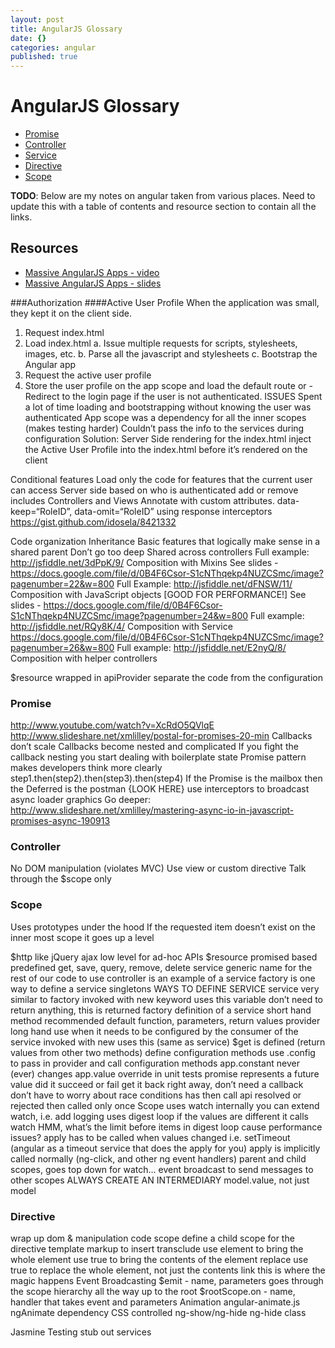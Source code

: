 ```yaml
---
layout: post
title: AngularJS Glossary
date: {}
categories: angular
published: true
---
```


# <a name="toc"></a>AngularJS Glossary
 - [Promise](#promise)
 - [Controller](#controller)
 - [Service](#service)
 - [Directive](#directive)
 - [Scope](#scope)

**TODO**: Below are my notes on angular taken from various places.  Need to update this with a table of contents and resource section to contain all the links.

## Resources
 - [Massive AngularJS Apps - video](http://www.youtube.com/watch?v=62RvRQuMVyg)
 - [Massive AngularJS Apps - slides](https://docs.google.com/file/d/0B4F6Csor-S1cNThqekp4NUZCSmc/edit)

###Authorization
####Active User Profile
When the application was small, they kept it on the client side.
1. Request index.html
2. Load index.html
a. Issue multiple requests for scripts, stylesheets, images, etc.
b. Parse all the javascript and stylesheets
c. Bootstrap the Angular app
3. Request the active user profile
4. Store the user profile on the app scope and load the default route
or - Redirect to the login page if the user is not authenticated.
ISSUES
Spent a lot of time loading and bootstrapping without knowing the user was authenticated
App scope was a dependency for all the inner scopes (makes testing harder)
Couldn’t pass the info to the services during configuration
Solution: Server Side rendering for the index.html
inject the Active User Profile into the index.html before it’s rendered on the client

Conditional features
Load only the code for features that the current user can access
Server side based on who is authenticated add or remove includes
Controllers and Views
Annotate with custom attributes.  data-keep=“RoleID”, data-omit=“RoleID” using response interceptors
https://gist.github.com/idosela/8421332

Code organization
Inheritance
Basic features that logically make sense in a shared parent
Don’t go too deep
Shared across controllers
Full example: http://jsfiddle.net/3dPpK/9/
Composition with Mixins
See slides - https://docs.google.com/file/d/0B4F6Csor-S1cNThqekp4NUZCSmc/image?pagenumber=22&w=800
Full Example: http://jsfiddle.net/dFNSW/11/
Composition with JavaScript objects [GOOD FOR PERFORMANCE!]
See slides - https://docs.google.com/file/d/0B4F6Csor-S1cNThqekp4NUZCSmc/image?pagenumber=24&w=800
Full example: http://jsfiddle.net/RQy8K/4/
Composition with Service
https://docs.google.com/file/d/0B4F6Csor-S1cNThqekp4NUZCSmc/image?pagenumber=26&w=800
Full example: http://jsfiddle.net/E2nyQ/8/
Composition with helper controllers

$resource wrapped in apiProvider
separate the code from the configuration

### <a name="promise"></a>Promise

http://www.youtube.com/watch?v=XcRdO5QVlqE
http://www.slideshare.net/xmlilley/postal-for-promises-20-min
Callbacks don’t scale
Callbacks become nested and complicated
If you fight the callback nesting you start dealing with boilerplate state
Promise pattern makes developers think more clearly
step1.then(step2).then(step3).then(step4)
If the Promise is the mailbox then the Deferred is the postman
{LOOK HERE} use interceptors to broadcast async loader graphics
Go deeper: http://www.slideshare.net/xmlilley/mastering-async-io-in-javascript-promises-async-190913

### <a name="controller"></a>Controller
No DOM manipulation (violates MVC)
Use view or custom directive
Talk through the $scope only

### <a name="scope"></a>Scope
Uses prototypes under the hood
If the requested item doesn’t exist on the inner most scope it goes up a level

$http
like jQuery ajax
low level
for ad-hoc APIs
$resource
promised based
predefined get, save, query, remove, delete
service
generic name for the rest of our code to use
controller is an example of a service
factory is one way to define a service
singletons
WAYS TO DEFINE SERVICE
service
very similar to factory
invoked with new keyword
uses this variable
don’t need to return anything, this is returned
factory
definition of a service
short hand method
recommended default
function, parameters, return values
provider
long hand
use when it needs to be configured by the consumer of the service
invoked with new
uses this (same as service)
$get is defined (return values from other two methods)
define configuration methods
use .config to pass in provider and call configuration methods
app.constant
never (ever) changes
app.value
override in unit tests
promise
represents a future value
did it succeed or fail
get it back right away, don’t need a callback
don’t have to worry about race conditions
has then call api
resolved or rejected
then called only once
Scope
uses watch internally
you can extend watch, i.e. add logging
uses digest loop if the values are different it calls watch
HMM, what’s the limit before items in digest loop cause performance issues?
apply has to be called when values changed i.e. setTimeout (angular as a timeout service that does the apply for you)
apply is implicitly called normally (ng-click, and other ng event handlers)
parent and child scopes, goes top down for watch…
event broadcast to send messages to other scopes
ALWAYS CREATE AN INTERMEDIARY
model.value, not just model
### <a name="directive"></a>Directive
wrap up dom & manipulation code
scope
define a child scope for the directive
template
markup to insert
transclude
use element to bring the whole element
use true to bring the contents of the element
replace
use true to replace the whole element, not just the contents
link
this is where the magic happens
Event Broadcasting
$emit - name, parameters
goes through the scope hierarchy all the way up to the root
$rootScope.on - name, handler that takes event and parameters
Animation
angular-animate.js
ngAnimate dependency
CSS controlled
ng-show/ng-hide ng-hide class

Jasmine Testing
stub out services
